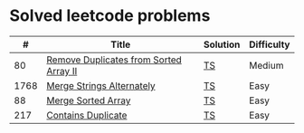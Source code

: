 # Solved leetcode problems

| #    | Title                                                                                                           | Solution                              | Difficulty |
| ---- | --------------------------------------------------------------------------------------------------------------- | ------------------------------------- | ---------- |
| 80   | [Remove Duplicates from Sorted Array II](https://leetcode.com/problems/remove-duplicates-from-sorted-array-ii/) | [TS](./src/leetcode-80/solution.md)   | Medium     |
| 1768 | [Merge Strings Alternately](https://leetcode.com/problems/merge-strings-alternately)                            | [TS](./src/leetcode-1768/solution.md) | Easy       |
| 88   | [Merge Sorted Array](https://leetcode.com/problems/merge-sorted-array/)                                         | [TS](./src/leetcode-88/solution.md)   | Easy       |
| 217  | [Contains Duplicate](https://leetcode.com/problems/contains-duplicate/)                                         | [TS](./src/leetcode-217/solution.md)  | Easy       |
